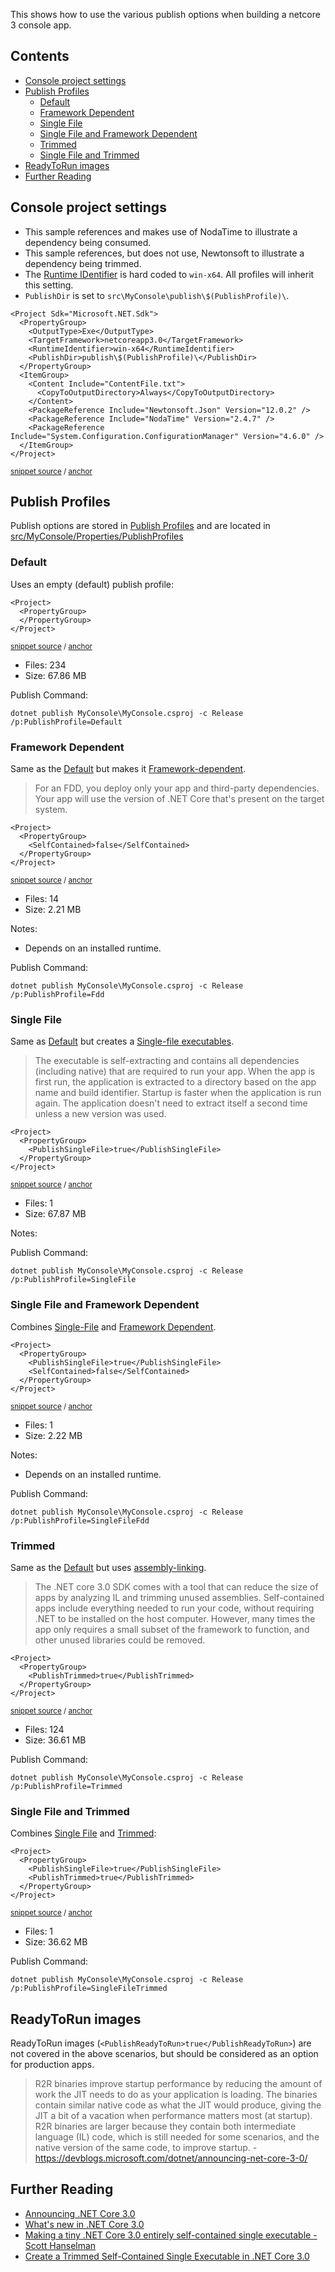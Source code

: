 <!--
GENERATED FILE - DO NOT EDIT
This file was generated by [MarkdownSnippets](https://github.com/SimonCropp/MarkdownSnippets).
Source File: /readme.source.md
To change this file edit the source file and then run MarkdownSnippets.
-->

This shows how to use the various publish options when building a netcore 3 console app.

<!-- toc -->
## Contents

  * [Console project settings](#console-project-settings)
  * [Publish Profiles](#publish-profiles)
    * [Default](#default)
    * [Framework Dependent](#framework-dependent)
    * [Single File](#single-file)
    * [Single File and Framework Dependent](#single-file-and-framework-dependent)
    * [Trimmed](#trimmed)
    * [Single File and Trimmed](#single-file-and-trimmed)
  * [ReadyToRun images](#readytorun-images)
  * [Further Reading](#further-reading)
<!-- endtoc -->



## Console project settings

 * This sample references and makes use of NodaTime to illustrate a dependency being consumed.
 * This sample references, but does not use, Newtonsoft to illustrate a dependency being trimmed.
 * The [Runtime IDentifier](https://docs.microsoft.com/en-us/dotnet/core/rid-catalog) is hard coded to `win-x64`. All profiles will inherit this setting.
 * `PublishDir` is set to `src\MyConsole\publish\$(PublishProfile)\`.

<!-- snippet: MyConsole.csproj -->
<a id='snippet-MyConsole.csproj'/></a>
```csproj
<Project Sdk="Microsoft.NET.Sdk">
  <PropertyGroup>
    <OutputType>Exe</OutputType>
    <TargetFramework>netcoreapp3.0</TargetFramework>
    <RuntimeIdentifier>win-x64</RuntimeIdentifier>
    <PublishDir>publish\$(PublishProfile)\</PublishDir>
  </PropertyGroup>
  <ItemGroup>
    <Content Include="ContentFile.txt">
      <CopyToOutputDirectory>Always</CopyToOutputDirectory>
    </Content>
    <PackageReference Include="Newtonsoft.Json" Version="12.0.2" />
    <PackageReference Include="NodaTime" Version="2.4.7" />
    <PackageReference Include="System.Configuration.ConfigurationManager" Version="4.6.0" />
  </ItemGroup>
</Project>
```
<sup>[snippet source](/src/MyConsole/MyConsole.csproj#L1-L16) / [anchor](#snippet-MyConsole.csproj)</sup>
<!-- endsnippet -->


## Publish Profiles

Publish options are stored in [Publish Profiles](https://docs.microsoft.com/en-us/aspnet/core/host-and-deploy/visual-studio-publish-profiles?view=aspnetcore-3.0) and are located in [src/MyConsole/Properties/PublishProfiles](/src/MyConsole/Properties/PublishProfiles)


### Default

Uses an empty (default) publish profile:

<!-- snippet: Default.pubxml -->
<a id='snippet-Default.pubxml'/></a>
```pubxml
<Project>
  <PropertyGroup>
  </PropertyGroup>
</Project>
```
<sup>[snippet source](/src/MyConsole/Properties/PublishProfiles/Default.pubxml#L1-L4) / [anchor](#snippet-Default.pubxml)</sup>
<!-- endsnippet -->

<!--
include: Default
path: C:\Code\NetCoreConsole\src\includes\Default.include.md
-->

 * Files: 234
 * Size: 67.86 MB

Publish Command:

```
dotnet publish MyConsole\MyConsole.csproj -c Release /p:PublishProfile=Default
```


### Framework Dependent

Same as the [Default](#default) but makes it [Framework-dependent](https://docs.microsoft.com/en-us/dotnet/core/deploying/#framework-dependent-deployments-fdd).

> For an FDD, you deploy only your app and third-party dependencies. Your app will use the version of .NET Core that's present on the target system. 

<!-- snippet: Fdd.pubxml -->
<a id='snippet-Fdd.pubxml'/></a>
```pubxml
<Project>
  <PropertyGroup>
    <SelfContained>false</SelfContained>
  </PropertyGroup>
</Project>
```
<sup>[snippet source](/src/MyConsole/Properties/PublishProfiles/Fdd.pubxml#L1-L5) / [anchor](#snippet-Fdd.pubxml)</sup>
<!-- endsnippet -->

<!--
include: Fdd
path: C:\Code\NetCoreConsole\src\includes\Fdd.include.md
-->

 * Files: 14
 * Size: 2.21 MB

Notes:

 * Depends on an installed runtime.

Publish Command:

```
dotnet publish MyConsole\MyConsole.csproj -c Release /p:PublishProfile=Fdd
```


### Single File

Same as [Default](#default) but creates a [Single-file executables](https://docs.microsoft.com/en-us/dotnet/core/whats-new/dotnet-core-3-0#single-file-executables).

> The executable is self-extracting and contains all dependencies (including native) that are required to run your app. When the app is first run, the application is extracted to a directory based on the app name and build identifier. Startup is faster when the application is run again. The application doesn't need to extract itself a second time unless a new version was used.

<!-- snippet: SingleFile.pubxml -->
<a id='snippet-SingleFile.pubxml'/></a>
```pubxml
<Project>
  <PropertyGroup>
    <PublishSingleFile>true</PublishSingleFile>
  </PropertyGroup>
</Project>
```
<sup>[snippet source](/src/MyConsole/Properties/PublishProfiles/SingleFile.pubxml#L1-L5) / [anchor](#snippet-SingleFile.pubxml)</sup>
<!-- endsnippet -->

<!--
include: SingleFile
path: C:\Code\NetCoreConsole\src\includes\SingleFile.include.md
-->

 * Files: 1
 * Size: 67.87 MB

Notes:

Publish Command:

```
dotnet publish MyConsole\MyConsole.csproj -c Release /p:PublishProfile=SingleFile
```


### Single File and Framework Dependent

Combines [Single-File](#single-file) and [Framework Dependent](#framework-dependent).

<!-- snippet: SingleFileFdd.pubxml -->
<a id='snippet-SingleFileFdd.pubxml'/></a>
```pubxml
<Project>
  <PropertyGroup>
    <PublishSingleFile>true</PublishSingleFile>
    <SelfContained>false</SelfContained>
  </PropertyGroup>
</Project>
```
<sup>[snippet source](/src/MyConsole/Properties/PublishProfiles/SingleFileFdd.pubxml#L1-L6) / [anchor](#snippet-SingleFileFdd.pubxml)</sup>
<!-- endsnippet -->

<!--
include: SingleFileFdd
path: C:\Code\NetCoreConsole\src\includes\SingleFileFdd.include.md
-->

 * Files: 1
 * Size: 2.22 MB

Notes:

 * Depends on an installed runtime.

Publish Command:

```
dotnet publish MyConsole\MyConsole.csproj -c Release /p:PublishProfile=SingleFileFdd
```


### Trimmed

Same as the [Default](#default) but uses [assembly-linking](https://docs.microsoft.com/en-us/dotnet/core/whats-new/dotnet-core-3-0#assembly-linking).

> The .NET core 3.0 SDK comes with a tool that can reduce the size of apps by analyzing IL and trimming unused assemblies. Self-contained apps include everything needed to run your code, without requiring .NET to be installed on the host computer. However, many times the app only requires a small subset of the framework to function, and other unused libraries could be removed.

<!-- snippet: Trimmed.pubxml -->
<a id='snippet-Trimmed.pubxml'/></a>
```pubxml
<Project>
  <PropertyGroup>
    <PublishTrimmed>true</PublishTrimmed>
  </PropertyGroup>
</Project>
```
<sup>[snippet source](/src/MyConsole/Properties/PublishProfiles/Trimmed.pubxml#L1-L5) / [anchor](#snippet-Trimmed.pubxml)</sup>
<!-- endsnippet -->

<!--
include: Trimmed
path: C:\Code\NetCoreConsole\src\includes\Trimmed.include.md
-->

 * Files: 124
 * Size: 36.61 MB

Publish Command:

```
dotnet publish MyConsole\MyConsole.csproj -c Release /p:PublishProfile=Trimmed
```


### Single File and Trimmed

Combines [Single File](#single-file) and [Trimmed](#trimmed):

<!-- snippet: SingleFileTrimmed.pubxml -->
<a id='snippet-SingleFileTrimmed.pubxml'/></a>
```pubxml
<Project>
  <PropertyGroup>
    <PublishSingleFile>true</PublishSingleFile>
    <PublishTrimmed>true</PublishTrimmed>
  </PropertyGroup>
</Project>
```
<sup>[snippet source](/src/MyConsole/Properties/PublishProfiles/SingleFileTrimmed.pubxml#L1-L6) / [anchor](#snippet-SingleFileTrimmed.pubxml)</sup>
<!-- endsnippet -->

<!--
include: SingleFileTrimmed
path: C:\Code\NetCoreConsole\src\includes\SingleFileTrimmed.include.md
-->

 * Files: 1
 * Size: 36.62 MB

Publish Command:

```
dotnet publish MyConsole\MyConsole.csproj -c Release /p:PublishProfile=SingleFileTrimmed
```


## ReadyToRun images

ReadyToRun images (`<PublishReadyToRun>true</PublishReadyToRun>`) are not covered in the above scenarios, but should be considered as an option for production apps.

> R2R binaries improve startup performance by reducing the amount of work the JIT needs to do as your application is loading. The binaries contain similar native code as what the JIT would produce, giving the JIT a bit of a vacation when performance matters most (at startup). R2R binaries are larger because they contain both intermediate language (IL) code, which is still needed for some scenarios, and the native version of the same code, to improve startup. - https://devblogs.microsoft.com/dotnet/announcing-net-core-3-0/


## Further Reading

 * [Announcing .NET Core 3.0](https://devblogs.microsoft.com/dotnet/announcing-net-core-3-0/)
 * [What's new in .NET Core 3.0](https://docs.microsoft.com/en-us/dotnet/core/whats-new/dotnet-core-3-0)
 * [Making a tiny .NET Core 3.0 entirely self-contained single executable - Scott Hanselman](https://www.hanselman.com/blog/MakingATinyNETCore30EntirelySelfcontainedSingleExecutable.aspx)
 * [Create a Trimmed Self-Contained Single Executable in .NET Core 3.0](https://www.talkingdotnet.com/create-trimmed-self-contained-executable-in-net-core-3-0/)
